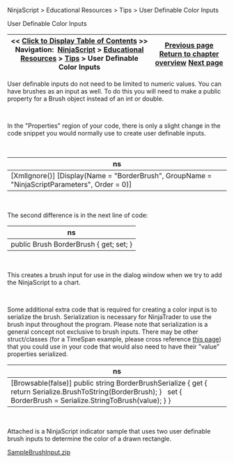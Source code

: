﻿


NinjaScript \> Educational Resources \> Tips \> User Definable Color Inputs






















User Definable Color Inputs







| \<\< [Click to Display Table of Contents](user_definable_color_inputs.md) \>\> **Navigation:**     [NinjaScript](ninjascript.md) \> [Educational Resources](educational_resources.md) \> [Tips](tips.md) \> User Definable Color Inputs | [Previous page](traceorders2.md) [Return to chapter overview](tips.md) [Next page](using__brackets.md) |
| --- | --- |











User definable inputs do not need to be limited to numeric values. You can have brushes as an input as well. To do this you will need to make a public property for a Brush object instead of an int or double.


 


In the "Properties" region of your code, there is only a slight change in the code snippet you would normally use to create user definable inputs.


 




| ns |
| --- |
| \[XmlIgnore()] \[Display(Name \= "BorderBrush", GroupName \= "NinjaScriptParameters", Order \= 0)] |



 


The second difference is in the next line of code:




| ns |
| --- |
| public Brush BorderBrush { get; set; } |



 


This creates a brush input for use in the dialog window when we try to add the NinjaScript to a chart.


 


Some additional extra code that is required for creating a color input is to serialize the brush. Serialization is necessary for NinjaTrader to use the brush input throughout the program. Please note that serialization is a general concept not exclusive to brush inputs. There may be other struct/classes (for a TimeSpan example, please cross reference [this page](ninjascriptpropertyattribute.md)) that you could use in your code that would also need to have their "value" properties serialized.




| ns |
| --- |
| \[Browsable(false)] public string BorderBrushSerialize {  get { return Serialize.BrushToString(BorderBrush); }    set { BorderBrush \= Serialize.StringToBrush(value); } } |



 


Attached is a NinjaScript indicator sample that uses two user definable brush inputs to determine the color of a drawn rectangle.


[SampleBrushInput.zip](https://ninjatrader.com/support/helpGuides/nt8/samples/SampleBrushInput.zip)








